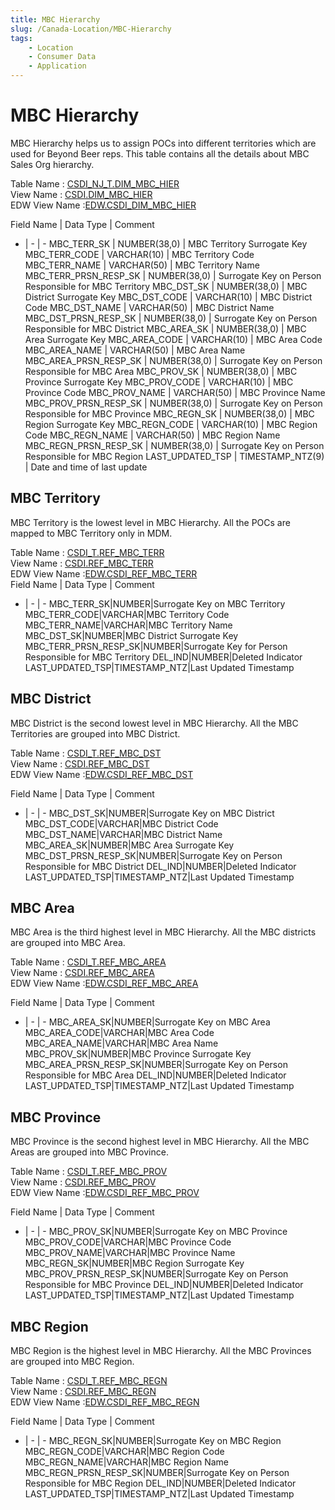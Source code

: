 ```yaml
---
title: MBC Hierarchy
slug: /Canada-Location/MBC-Hierarchy
tags:
    - Location
    - Consumer Data
    - Application
---
```

# MBC Hierarchy
MBC Hierarchy helps us to assign POCs into different territories which are used for Beyond Beer reps.
This table contains all the details about MBC Sales Org hierarchy.

Table Name : [CSDI_NJ_T.DIM_MBC_HIER](https://app.snowflake.com/east-us-2.azure/abinbev_naz/data/databases/ABI_WH/schemas/CSDI_NJ_T/table/DIM_MBC_HIER)<br/>
View Name : [CSDI.DIM_MBC_HIER](https://app.snowflake.com/east-us-2.azure/abinbev_naz/data/databases/ABI_WH/schemas/CSDI/view/DIM_MBC_HIER)<br/>
EDW View Name :[EDW.CSDI_DIM_MBC_HIER](https://app.snowflake.com/east-us-2.azure/abinbev_naz/data/databases/ABI_WH/schemas/EDW/view/CSDI_DIM_MBC_HIER)<br/>


Field Name	|	Data Type	|	Comment
-	|	-	|	-
MBC_TERR_SK	|	NUMBER(38,0)	|	MBC Territory Surrogate Key
MBC_TERR_CODE	|	VARCHAR(10)	|	MBC Territory Code
MBC_TERR_NAME	|	VARCHAR(50)	|	MBC Territory Name
MBC_TERR_PRSN_RESP_SK	|	NUMBER(38,0)	|	Surrogate Key on Person Responsible for MBC Territory
MBC_DST_SK	|	NUMBER(38,0)	|	MBC District Surrogate Key
MBC_DST_CODE	|	VARCHAR(10)	|	MBC District Code
MBC_DST_NAME	|	VARCHAR(50)	|	MBC District Name
MBC_DST_PRSN_RESP_SK	|	NUMBER(38,0)	|	Surrogate Key on Person Responsible for MBC District
MBC_AREA_SK	|	NUMBER(38,0)	|	MBC Area Surrogate Key
MBC_AREA_CODE	|	VARCHAR(10)	|	MBC Area Code
MBC_AREA_NAME	|	VARCHAR(50)	|	MBC Area Name
MBC_AREA_PRSN_RESP_SK	|	NUMBER(38,0)	|	Surrogate Key on Person Responsible for MBC Area
MBC_PROV_SK	|	NUMBER(38,0)	|	MBC Province Surrogate Key
MBC_PROV_CODE	|	VARCHAR(10)	|	MBC Province Code
MBC_PROV_NAME	|	VARCHAR(50)	|	MBC Province Name
MBC_PROV_PRSN_RESP_SK	|	NUMBER(38,0)	|	Surrogate Key on Person Responsible for MBC Province
MBC_REGN_SK	|	NUMBER(38,0)	|	MBC Region Surrogate Key
MBC_REGN_CODE	|	VARCHAR(10)	|	MBC Region Code
MBC_REGN_NAME	|	VARCHAR(50)	|	MBC Region Name
MBC_REGN_PRSN_RESP_SK	|	NUMBER(38,0)	|	Surrogate Key on Person Responsible for MBC Region
LAST_UPDATED_TSP	|	TIMESTAMP_NTZ(9)	|	Date and time of last update


## MBC Territory

MBC Territory is the lowest level in MBC Hierarchy. All the POCs are mapped to MBC Territory only in MDM.

Table Name : [CSDI_T.REF_MBC_TERR](https://app.snowflake.com/east-us-2.azure/abinbev_naz/data/databases/ABI_WH/schemas/CSDI_T/table/REF_MBC_TERR)<br/>
View Name : [CSDI.REF_MBC_TERR](https://app.snowflake.com/east-us-2.azure/abinbev_naz/data/databases/ABI_WH/schemas/CSDI/view/REF_MBC_TERR)<br/>
EDW View Name :[EDW.CSDI_REF_MBC_TERR](https://app.snowflake.com/east-us-2.azure/abinbev_naz/data/databases/ABI_WH/schemas/EDW/view/CSDI_REF_MBC_TERR)<br/>
Field Name	|	Data Type	|	Comment
-	|	-	|	-
MBC_TERR_SK|NUMBER|Surrogate Key on MBC Territory
MBC_TERR_CODE|VARCHAR|MBC Territory Code
MBC_TERR_NAME|VARCHAR|MBC Territory Name
MBC_DST_SK|NUMBER|MBC District Surrogate Key
MBC_TERR_PRSN_RESP_SK|NUMBER|Surrogate Key for Person Responsible for MBC Territory
DEL_IND|NUMBER|Deleted Indicator
LAST_UPDATED_TSP|TIMESTAMP_NTZ|Last Updated Timestamp



## MBC District

MBC District is the second lowest level in MBC Hierarchy. All the MBC Territories are grouped into MBC District.

Table Name : [CSDI_T.REF_MBC_DST](https://app.snowflake.com/east-us-2.azure/abinbev_naz/data/databases/ABI_WH/schemas/CSDI_T/table/REF_MBC_DST)<br/>
View Name : [CSDI.REF_MBC_DST](https://app.snowflake.com/east-us-2.azure/abinbev_naz/data/databases/ABI_WH/schemas/CSDI/view/REF_MBC_DST)<br/>
EDW View Name :[EDW.CSDI_REF_MBC_DST](https://app.snowflake.com/east-us-2.azure/abinbev_naz/data/databases/ABI_WH/schemas/EDW/view/CSDI_REF_MBC_DST)<br/>

Field Name	|	Data Type	|	Comment
-	|	-	|	-
MBC_DST_SK|NUMBER|Surrogate Key on MBC District
MBC_DST_CODE|VARCHAR|MBC District Code
MBC_DST_NAME|VARCHAR|MBC District Name
MBC_AREA_SK|NUMBER|MBC Area Surrogate Key
MBC_DST_PRSN_RESP_SK|NUMBER|Surrogate Key on Person Responsible for MBC District
DEL_IND|NUMBER|Deleted Indicator
LAST_UPDATED_TSP|TIMESTAMP_NTZ|Last Updated Timestamp




## MBC Area

MBC Area is the third highest level in MBC Hierarchy. All the MBC districts are grouped into MBC  Area.

Table Name : [CSDI_T.REF_MBC_AREA](https://app.snowflake.com/east-us-2.azure/abinbev_naz/data/databases/ABI_WH/schemas/CSDI_T/table/REF_MBC_AREA)<br/>
View Name : [CSDI.REF_MBC_AREA](https://app.snowflake.com/east-us-2.azure/abinbev_naz/data/databases/ABI_WH/schemas/CSDI/view/REF_MBC_AREA)<br/>
EDW View Name :[EDW.CSDI_REF_MBC_AREA](https://app.snowflake.com/east-us-2.azure/abinbev_naz/data/databases/ABI_WH/schemas/EDW/view/CSDI_REF_MBC_AREA)<br/>

Field Name	|	Data Type	|	Comment
-	|	-	|	-
MBC_AREA_SK|NUMBER|Surrogate Key on MBC Area
MBC_AREA_CODE|VARCHAR|MBC Area Code
MBC_AREA_NAME|VARCHAR|MBC Area Name
MBC_PROV_SK|NUMBER|MBC Province Surrogate Key
MBC_AREA_PRSN_RESP_SK|NUMBER|Surrogate Key on Person Responsible for MBC Area
DEL_IND|NUMBER|Deleted Indicator
LAST_UPDATED_TSP|TIMESTAMP_NTZ|Last Updated Timestamp




## MBC Province

MBC Province is the second highest level in MBC Hierarchy. All the MBC Areas are grouped into MBC Province.

Table Name : [CSDI_T.REF_MBC_PROV](https://app.snowflake.com/east-us-2.azure/abinbev_naz/data/databases/ABI_WH/schemas/CSDI_T/table/REF_MBC_PROV)<br/>
View Name : [CSDI.REF_MBC_PROV](https://app.snowflake.com/east-us-2.azure/abinbev_naz/data/databases/ABI_WH/schemas/CSDI/view/REF_MBC_PROV)<br/>
EDW View Name :[EDW.CSDI_REF_MBC_PROV](https://app.snowflake.com/east-us-2.azure/abinbev_naz/data/databases/ABI_WH/schemas/EDW/view/CSDI_REF_MBC_PROV)<br/>

Field Name	|	Data Type	|	Comment
-	|	-	|	-
MBC_PROV_SK|NUMBER|Surrogate Key on MBC Province
MBC_PROV_CODE|VARCHAR|MBC Province Code
MBC_PROV_NAME|VARCHAR|MBC Province Name
MBC_REGN_SK|NUMBER|MBC Region Surrogate Key
MBC_PROV_PRSN_RESP_SK|NUMBER|Surrogate Key on Person Responsible for MBC Province
DEL_IND|NUMBER|Deleted Indicator
LAST_UPDATED_TSP|TIMESTAMP_NTZ|Last Updated Timestamp


 

## MBC Region

MBC Region is the highest level in MBC Hierarchy. All the MBC Provinces are grouped into MBC Region.

Table Name : [CSDI_T.REF_MBC_REGN](https://app.snowflake.com/east-us-2.azure/abinbev_naz/data/databases/ABI_WH/schemas/CSDI_T/table/REF_MBC_REGN)<br/>
View Name : [CSDI.REF_MBC_REGN](https://app.snowflake.com/east-us-2.azure/abinbev_naz/data/databases/ABI_WH/schemas/CSDI/view/REF_MBC_REGN)<br/>
EDW View Name :[EDW.CSDI_REF_MBC_REGN](https://app.snowflake.com/east-us-2.azure/abinbev_naz/data/databases/ABI_WH/schemas/EDW/view/CSDI_REF_MBC_REGN)<br/>

Field Name	|	Data Type	|	Comment
-	|	-	|	-
MBC_REGN_SK|NUMBER|Surrogate Key on MBC Region
MBC_REGN_CODE|VARCHAR|MBC Region Code
MBC_REGN_NAME|VARCHAR|MBC Region Name
MBC_REGN_PRSN_RESP_SK|NUMBER|Surrogate Key on Person Responsible for MBC Region
DEL_IND|NUMBER|Deleted Indicator
LAST_UPDATED_TSP|TIMESTAMP_NTZ|Last Updated Timestamp
